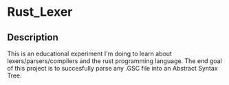 # Rust_Lexer

## Description

This is an educational experiment I'm doing to learn about lexers/parsers/compilers and the rust programming language.
The end goal of this project is to succesfully parse any .GSC file into an Abstract Syntax Tree.
